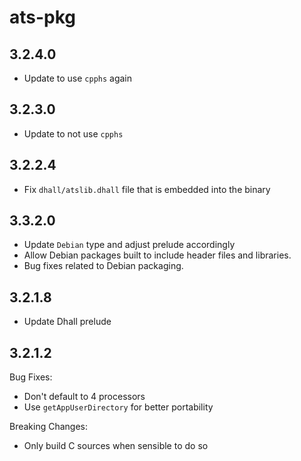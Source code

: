 # ats-pkg

## 3.2.4.0

  * Update to use `cpphs` again

## 3.2.3.0

  * Update to not use `cpphs`

## 3.2.2.4

  * Fix `dhall/atslib.dhall` file that is embedded into the binary

## 3.3.2.0

  * Update `Debian` type and adjust prelude accordingly
  * Allow Debian packages built to include header files and libraries.
  * Bug fixes related to Debian packaging.

## 3.2.1.8

  * Update Dhall prelude

## 3.2.1.2

Bug Fixes:

  * Don't default to 4 processors
  * Use `getAppUserDirectory` for better portability

Breaking Changes:

  * Only build C sources when sensible to do so
